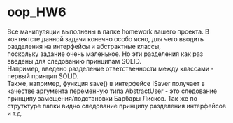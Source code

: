 # oop_HW6  
Все манипуляции выполнены в папке homework вашего проекта. 
В контектсте данной задачи конечно особо ясно, для чего вводить разделения на интерфейсы и абстрактные классы,  
поскольку задание очень маленькое. Но эти разделения как раз введены для следованию принципам SOLID.  
Например, введено разделение ответственности между классами - первый принцип SOLID.  
Также, например, функция save() в интерфейсе ISaver получает в качестве аргумента переменную типа AbstractUser -  это следование  
принципу замещения/подстановки Барбары Лисков. Так же по струтктуре папки видно следование принципу разделения интерфейсов и т.д. 
